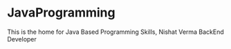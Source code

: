 # JavaProgramming
This is the home for Java Based Programming Skills,
Nishat Verma
BackEnd Developer
